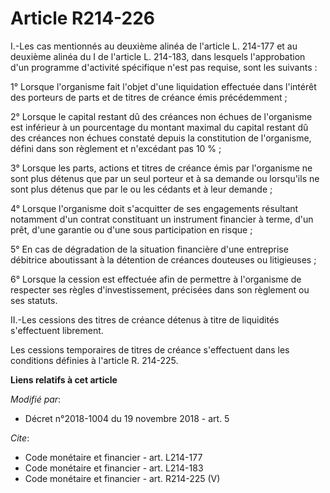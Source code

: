 # Article R214-226

I.-Les cas mentionnés au deuxième alinéa de l'article L. 214-177 et au deuxième alinéa du I de l'article L. 214-183, dans
lesquels l'approbation d'un programme d'activité spécifique n'est pas requise, sont les suivants :

1° Lorsque l'organisme fait l'objet d'une liquidation effectuée dans l'intérêt des porteurs de parts et de titres de créance
émis précédemment ;

2° Lorsque le capital restant dû des créances non échues de l'organisme est inférieur à un pourcentage du montant maximal du
capital restant dû des créances non échues constaté depuis la constitution de l'organisme, défini dans son règlement et
n'excédant pas 10 % ;

3° Lorsque les parts, actions et titres de créance émis par l'organisme ne sont plus détenus que par un seul porteur et à sa
demande ou lorsqu'ils ne sont plus détenus que par le ou les cédants et à leur demande ;

4° Lorsque l'organisme doit s'acquitter de ses engagements résultant notamment d'un contrat constituant un instrument
financier à terme, d'un prêt, d'une garantie ou d'une sous participation en risque ;

5° En cas de dégradation de la situation financière d'une entreprise débitrice aboutissant à la détention de créances
douteuses ou litigieuses ;

6° Lorsque la cession est effectuée afin de permettre à l'organisme de respecter ses règles d'investissement, précisées dans
son règlement ou ses statuts.

II.-Les cessions des titres de créance détenus à titre de liquidités s'effectuent librement.

Les cessions temporaires de titres de créance s'effectuent dans les conditions définies à l'article R. 214-225.

**Liens relatifs à cet article**

_Modifié par_:

  - Décret n°2018-1004 du 19 novembre 2018 - art. 5

_Cite_:

  - Code monétaire et financier - art. L214-177
  - Code monétaire et financier - art. L214-183
  - Code monétaire et financier - art. R214-225 (V)
